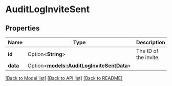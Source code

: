 # AuditLogInviteSent

## Properties

Name | Type | Description | Notes
------------ | ------------- | ------------- | -------------
**id** | Option<**String**> | The ID of the invite. | [optional]
**data** | Option<[**models::AuditLogInviteSentData**](AuditLog_invite_sent_data.md)> |  | [optional]

[[Back to Model list]](../README.md#documentation-for-models) [[Back to API list]](../README.md#documentation-for-api-endpoints) [[Back to README]](../README.md)


